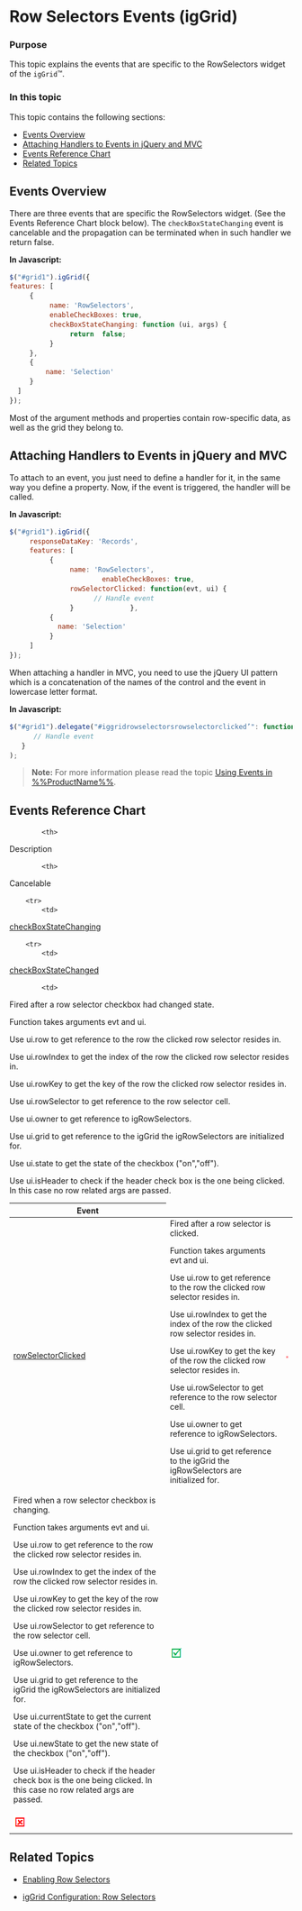 ﻿<!--
|metadata|
{
    "fileName": "iggrid-rowselectors-events",
    "controlName": "igGrid",
    "tags": ["API","Grids","Selection"]
}
|metadata|
-->

# Row Selectors Events (igGrid)


### Purpose
This topic explains the events that are specific to the RowSelectors widget of the `igGrid`™.

### In this topic
This topic contains the following sections:

-   [Events Overview](#overview)
-   [Attaching Handlers to Events in jQuery and MVC](#attach)
-   [Events Reference Chart](#reference-chart)
-   [Related Topics](#topics)

## <a id="overview"></a> Events Overview 

There are three events that are specific the RowSelectors widget. (See the Events Reference Chart block below). The `checkBoxStateChanging` event is cancelable and the propagation can be terminated when in such handler we return false.

**In Javascript:**

```js
$("#grid1").igGrid({
features: [
     {
          name: 'RowSelectors',
          enableCheckBoxes: true,
          checkBoxStateChanging: function (ui, args) {
               return  false;
          }                
     },
     {
         name: 'Selection'
     }
  ]
});
```

Most of the argument methods and properties contain row-specific data, as well as the grid they belong to.

## <a id="attach"></a> Attaching Handlers to Events in jQuery and MVC
 
To attach to an event, you just need to define a handler for it, in the same way you define a property. Now, if the event is triggered, the handler will be called.

**In Javascript:**

```js
$("#grid1").igGrid({
     responseDataKey: 'Records',
     features: [
          {
               name: 'RowSelectors',
                       enableCheckBoxes: true,
               rowSelectorClicked: function(evt, ui) {
                     // Handle event  
               }              },
          {
            name: 'Selection'
          }
     ]
});
```

When attaching a handler in MVC, you need to use the jQuery UI pattern which is a concatenation of the names of the control and the event in lowercase letter format.

**In Javascript:**

```js
$("#grid1").delegate("#iggridrowselectorsrowselectorclicked’": function (e, args) {
      // Handle event  
   }
);
```

> **Note:** For more information please read the topic [Using Events in %%ProductName%%](Using-Events-in-NetAdvantage-for-jQuery.html).

## <a id="reference-chart"></a> Events Reference Chart 

<table class="table table-bordered">
	<thead>
		<tr>
            <th>
Event
			</th>

            <th>
Description
			</th>

            <th>
Cancelable
			</th>
        </tr>
	</thead>
	<tbody>
        <tr>
            <td>
[rowSelectorClicked](%%jQueryApiUrl%%/ui.iggridrowselectors#events:rowSelectorClicked)
			</td>
            <td>
Fired after a row selector is clicked. <br />
            
Function takes arguments evt and ui. <br />
            
Use ui.row to get reference to the row the clicked row selector resides in. <br />
            
Use ui.rowIndex to get the index of the row the clicked row selector resides in. <br />
            
Use ui.rowKey to get the key of the row the clicked row selector resides in. <br />
            
Use ui.rowSelector to get reference to the row selector cell. <br />
            
Use ui.owner to get reference to igRowSelectors. <br />
            
Use ui.grid to get reference to the igGrid the igRowSelectors are initialized for.
            </td>
            <td>
![](../../../../images/images/negative.png)
			</td>
        </tr>

        <tr>
            <td>
[checkBoxStateChanging](%%jQueryApiUrl%%/ui.iggridrowselectors#events:checkBoxStateChanging)
			</td>
            <td>
Fired when a row selector checkbox is changing. <br />

Function takes arguments evt and ui. <br />

Use ui.row to get reference to the row the clicked row selector resides in. <br />

Use ui.rowIndex to get the index of the row the clicked row selector resides in. <br />

Use ui.rowKey to get the key of the row the clicked row selector resides in. <br />

Use ui.rowSelector to get reference to the row selector cell. <br />

Use ui.owner to get reference to igRowSelectors. <br />

Use ui.grid to get reference to the igGrid the igRowSelectors are initialized for. <br />

Use ui.currentState to get the current state of the checkbox ("on","off"). <br />

Use ui.newState to get the new state of the checkbox ("on","off"). <br />

Use ui.isHeader to check if the header check box is the one being clicked. In this case no row related args are passed.
			</td>
            <td>
![](../../../../images/images/positive.png)
			</td>
        </tr>

        <tr>
            <td>
[checkBoxStateChanged](%%jQueryApiUrl%%/ui.iggridrowselectors#events:checkBoxStateChanged)
			</td>

            <td>
Fired after a row selector checkbox had changed state. <br />

Function takes arguments evt and ui. <br />

Use ui.row to get reference to the row the clicked row selector resides in. <br />

Use ui.rowIndex to get the index of the row the clicked row selector resides in. <br />

Use ui.rowKey to get the key of the row the clicked row selector resides in. <br />

Use ui.rowSelector to get reference to the row selector cell. <br />

Use ui.owner to get reference to igRowSelectors. <br />

Use ui.grid to get reference to the igGrid the igRowSelectors are initialized for. <br />

Use ui.state to get the state of the checkbox ("on","off"). <br />

Use ui.isHeader to check if the header check box is the one being clicked. In this case no row related args are passed.
			</td>
            <td>
![](../../../../images/images/negative.png)
			</td>
        </tr>
    </tbody>
</table>


##  <a id="topics"></a> Related Topics 

- [Enabling Row Selectors](igGrid-Enabling-Row-Selectors.html)

- [igGrid Configuration: Row Selectors](igGrid-Configuring-Row-Selectors.html)

 

 


